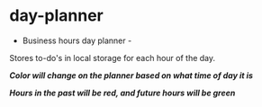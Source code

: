 # day-planner

- Business hours day planner - 

Stores to-do's in local storage for each hour of the day.

***Color will change on the planner based on what time of day it is***

***Hours in the past will be red, and future hours will be green***

